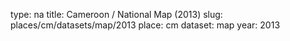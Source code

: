 type: na
title: Cameroon / National Map (2013)
slug: places/cm/datasets/map/2013
place: cm
dataset: map
year: 2013
